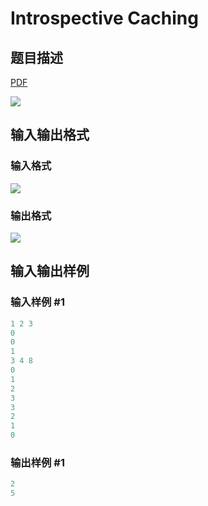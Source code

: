 # Introspective Caching

## 题目描述

[problemUrl]: https://uva.onlinejudge.org/index.php?option=com_onlinejudge&Itemid=8&category=27&page=show_problem&problem=2599

[PDF](https://uva.onlinejudge.org/external/115/p11563.pdf)

![](https://cdn.luogu.com.cn/upload/vjudge_pic/UVA11563/51a127f289850f6b3cba9b9f80e4a5a7f03bb32d.png)

## 输入输出格式

### 输入格式

![](https://cdn.luogu.com.cn/upload/vjudge_pic/UVA11563/657778d3391811e54392a70fb8e0f680ac4ec6f9.png)

### 输出格式

![](https://cdn.luogu.com.cn/upload/vjudge_pic/UVA11563/da466c3f3a3f8f8ab8150e47523c44a55e0c519d.png)

## 输入输出样例

### 输入样例 #1

```cpp
1 2 3
0
0
1
3 4 8
0
1
2
3
3
2
1
0
```


### 输出样例 #1

```cpp
2
5
```


